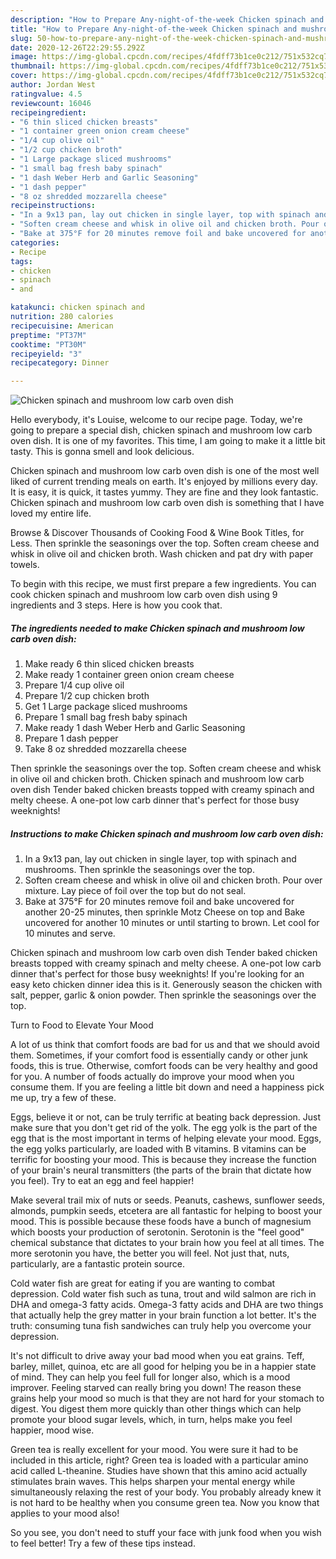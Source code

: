 ```yaml
---
description: "How to Prepare Any-night-of-the-week Chicken spinach and mushroom low carb oven dish"
title: "How to Prepare Any-night-of-the-week Chicken spinach and mushroom low carb oven dish"
slug: 50-how-to-prepare-any-night-of-the-week-chicken-spinach-and-mushroom-low-carb-oven-dish
date: 2020-12-26T22:29:55.292Z
image: https://img-global.cpcdn.com/recipes/4fdff73b1ce0c212/751x532cq70/chicken-spinach-and-mushroom-low-carb-oven-dish-recipe-main-photo.jpg
thumbnail: https://img-global.cpcdn.com/recipes/4fdff73b1ce0c212/751x532cq70/chicken-spinach-and-mushroom-low-carb-oven-dish-recipe-main-photo.jpg
cover: https://img-global.cpcdn.com/recipes/4fdff73b1ce0c212/751x532cq70/chicken-spinach-and-mushroom-low-carb-oven-dish-recipe-main-photo.jpg
author: Jordan West
ratingvalue: 4.5
reviewcount: 16046
recipeingredient:
- "6 thin sliced chicken breasts"
- "1 container green onion cream cheese"
- "1/4 cup olive oil"
- "1/2 cup chicken broth"
- "1 Large package sliced mushrooms"
- "1 small bag fresh baby spinach"
- "1 dash Weber Herb and Garlic Seasoning"
- "1 dash pepper"
- "8 oz shredded mozzarella cheese"
recipeinstructions:
- "In a 9x13 pan, lay out chicken in single layer, top with spinach and mushrooms. Then sprinkle the seasonings over the top."
- "Soften cream cheese and whisk in olive oil and chicken broth. Pour over mixture. Lay piece of foil over the top but do not seal."
- "Bake at 375°F for 20 minutes remove foil and bake uncovered for another 20-25 minutes, then sprinkle Motz Cheese on top and Bake uncovered for another 10 minutes or until starting to brown. Let cool for 10 minutes and serve."
categories:
- Recipe
tags:
- chicken
- spinach
- and

katakunci: chicken spinach and 
nutrition: 280 calories
recipecuisine: American
preptime: "PT37M"
cooktime: "PT30M"
recipeyield: "3"
recipecategory: Dinner

---
```



![Chicken spinach and mushroom low carb oven dish](https://img-global.cpcdn.com/recipes/4fdff73b1ce0c212/751x532cq70/chicken-spinach-and-mushroom-low-carb-oven-dish-recipe-main-photo.jpg)

Hello everybody, it's Louise, welcome to our recipe page. Today, we're going to prepare a special dish, chicken spinach and mushroom low carb oven dish. It is one of my favorites. This time, I am going to make it a little bit tasty. This is gonna smell and look delicious.

Chicken spinach and mushroom low carb oven dish is one of the most well liked of current trending meals on earth. It's enjoyed by millions every day. It is easy, it is quick, it tastes yummy. They are fine and they look fantastic. Chicken spinach and mushroom low carb oven dish is something that I have loved my entire life.

Browse &amp; Discover Thousands of Cooking Food &amp; Wine Book Titles, for Less. Then sprinkle the seasonings over the top. Soften cream cheese and whisk in olive oil and chicken broth. Wash chicken and pat dry with paper towels.


To begin with this recipe, we must first prepare a few ingredients. You can cook chicken spinach and mushroom low carb oven dish using 9 ingredients and 3 steps. Here is how you cook that.

<!--inarticleads1-->

##### The ingredients needed to make Chicken spinach and mushroom low carb oven dish:

1. Make ready 6 thin sliced chicken breasts
1. Make ready 1 container green onion cream cheese
1. Prepare 1/4 cup olive oil
1. Prepare 1/2 cup chicken broth
1. Get 1 Large package sliced mushrooms
1. Prepare 1 small bag fresh baby spinach
1. Make ready 1 dash Weber Herb and Garlic Seasoning
1. Prepare 1 dash pepper
1. Take 8 oz shredded mozzarella cheese


Then sprinkle the seasonings over the top. Soften cream cheese and whisk in olive oil and chicken broth. Chicken spinach and mushroom low carb oven dish Tender baked chicken breasts topped with creamy spinach and melty cheese. A one-pot low carb dinner that&#39;s perfect for those busy weeknights! 

<!--inarticleads2-->

##### Instructions to make Chicken spinach and mushroom low carb oven dish:

1. In a 9x13 pan, lay out chicken in single layer, top with spinach and mushrooms. Then sprinkle the seasonings over the top.
1. Soften cream cheese and whisk in olive oil and chicken broth. Pour over mixture. Lay piece of foil over the top but do not seal.
1. Bake at 375°F for 20 minutes remove foil and bake uncovered for another 20-25 minutes, then sprinkle Motz Cheese on top and Bake uncovered for another 10 minutes or until starting to brown. Let cool for 10 minutes and serve.


Chicken spinach and mushroom low carb oven dish Tender baked chicken breasts topped with creamy spinach and melty cheese. A one-pot low carb dinner that&#39;s perfect for those busy weeknights! If you&#39;re looking for an easy keto chicken dinner idea this is it. Generously season the chicken with salt, pepper, garlic &amp; onion powder. Then sprinkle the seasonings over the top. 

Turn to Food to Elevate Your Mood


A lot of us think that comfort foods are bad for us and that we should avoid them. Sometimes, if your comfort food is essentially candy or other junk foods, this is true. Otherwise, comfort foods can be very healthy and good for you. A number of foods actually do improve your mood when you consume them. If you are feeling a little bit down and need a happiness pick me up, try a few of these.

Eggs, believe it or not, can be truly terrific at beating back depression. Just make sure that you don't get rid of the yolk. The egg yolk is the part of the egg that is the most important in terms of helping elevate your mood. Eggs, the egg yolks particularly, are loaded with B vitamins. B vitamins can be terrific for boosting your mood. This is because they increase the function of your brain's neural transmitters (the parts of the brain that dictate how you feel). Try to eat an egg and feel happier!

Make several trail mix of nuts or seeds. Peanuts, cashews, sunflower seeds, almonds, pumpkin seeds, etcetera are all fantastic for helping to boost your mood. This is possible because these foods have a bunch of magnesium which boosts your production of serotonin. Serotonin is the "feel good" chemical substance that dictates to your brain how you feel at all times. The more serotonin you have, the better you will feel. Not just that, nuts, particularly, are a fantastic protein source.

Cold water fish are great for eating if you are wanting to combat depression. Cold water fish such as tuna, trout and wild salmon are rich in DHA and omega-3 fatty acids. Omega-3 fatty acids and DHA are two things that actually help the grey matter in your brain function a lot better. It's the truth: consuming tuna fish sandwiches can truly help you overcome your depression. 

It's not difficult to drive away your bad mood when you eat grains. Teff, barley, millet, quinoa, etc are all good for helping you be in a happier state of mind. They can help you feel full for longer also, which is a mood improver. Feeling starved can really bring you down! The reason these grains help your mood so much is that they are not hard for your stomach to digest. You digest them more quickly than other things which can help promote your blood sugar levels, which, in turn, helps make you feel happier, mood wise.

Green tea is really excellent for your mood. You were sure it had to be included in this article, right? Green tea is loaded with a particular amino acid called L-theanine. Studies have shown that this amino acid actually stimulates brain waves. This helps sharpen your mental energy while simultaneously relaxing the rest of your body. You probably already knew it is not hard to be healthy when you consume green tea. Now you know that applies to your mood also!

So you see, you don't need to stuff your face with junk food when you wish to feel better! Try  a few  of  these  tips  instead.

